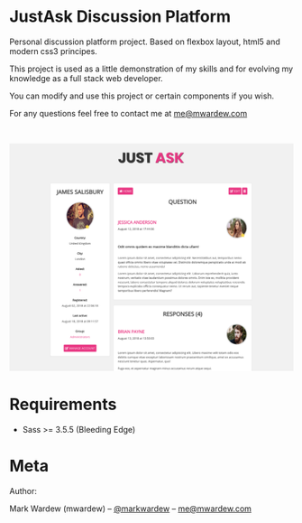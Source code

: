 JustAsk Discussion Platform
=======================

Personal discussion platform project. Based on flexbox layout, html5 and modern css3 principes.

This project is used as a little demonstration of my skills and for evolving my knowledge as a full stack web developer.

You can modify and use this project or certain components if you wish.

For any questions feel free to contact me at me@mwardew.com

<br />

![](screenshot.png)

Requirements
============

* Sass >= 3.5.5 (Bleeding Edge)


Meta
============

Author:

Mark Wardew (mwardew) – [@markwardew](https://twitter.com/markwardew) – me@mwardew.com

